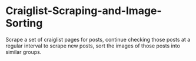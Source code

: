 # Craiglist-Scraping-and-Image-Sorting
Scrape a set of craiglist pages for posts, continue checking those posts at a regular interval to scrape new posts, sort the images of those posts into similar groups.

